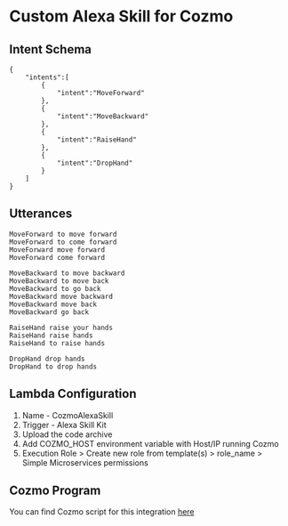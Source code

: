 # Custom Alexa Skill for Cozmo

## Intent Schema

```
{
    "intents":[
        {
            "intent":"MoveForward"
        },
        {
            "intent":"MoveBackward"
        },
        {
            "intent":"RaiseHand"
        },
        {
            "intent":"DropHand"
        }
    ]
}
```
## Utterances
```
MoveForward to move forward
MoveForward to come forward
MoveForward move forward
MoveForward come forward

MoveBackward to move backward
MoveBackward to move back
MoveBackward to go back
MoveBackward move backward
MoveBackward move back
MoveBackward go back

RaiseHand raise your hands
RaiseHand raise hands
RaiseHand to raise hands

DropHand drop hands
DropHand to drop hands
```

## Lambda Configuration

1. Name - CozmoAlexaSkill
2. Trigger - Alexa Skill Kit
3. Upload the code archive
4. Add COZMO_HOST environment variable with Host/IP running Cozmo
5. Execution Role > Create new role from template(s) > role_name > Simple Microservices permissions


## Cozmo Program

You can find Cozmo script for this integration [here](https://github.com/upgundecha/cozmo-python-sdk/blob/master/examples/if_this_then_that/alexa.py)


